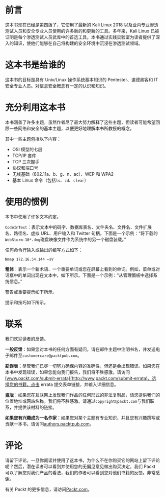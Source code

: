 # 前言

这本书现在已经是第四版了，它使用了最新的 Kali Linux 2018 以及业内专业渗透测试人员和安全专业人员使用的许多新的和更新的工具。多年来，Kali Linux 已被证明是每个渗透测试人员武库中的首选工具，本书通过实践实验室为读者提供了深入的知识，使他们能够在自己将构建的安全环境中沉浸在渗透测试领域。

# 这本书是给谁的

这本书的目标是具有 Unix/Linux 操作系统基本知识的 Pentester、道德黑客和 IT 安全专业人员。对信息安全概念有一定的认识和知识。

# 充分利用这本书

本书涵盖了许多主题，虽然作者尽了最大努力解释了这些主题，但读者可能希望回顾一些网络和安全的基本主题，以便更好地理解本书所教授的概念。

其中一些主题包括以下内容：

*   OSI 模型的七层
*   TCP/IP 套件
*   TCP 三次握手
*   协议和端口号
*   无线基础（802.11a、b、g、n、ac）、WEP 和 WPA2
*   基本 Linux 命令（包括`ls`、`cd`、`clear`）

# 使用的惯例

本书中使用了许多文本约定。

`CodeInText`：表示文本中的码字、数据库表名、文件夹名、文件名、文件扩展名、路径名、虚拟 URL、用户输入和 Twitter 句柄。下面是一个示例：“将下载的`WebStorm-10*.dmg`磁盘映像文件作为系统中的另一个磁盘装载。”

任何命令行输入或输出的编写方式如下：

```
Nmap 172.16.54.144 –sV 
```

**粗体**：表示一个新术语、一个重要单词或您在屏幕上看到的单词。例如，菜单或对话框中的单词出现在文本中，如下所示。下面是一个示例：“从管理面板中选择系统信息。”

警告或重要提示如下所示。

提示和技巧如下所示。

# 联系

我们欢迎读者的反馈。

**一般反馈**：如果您对本书的任何方面有疑问，请在邮件主题中注明书名，并发送电子邮件至`customercare@packtpub.com`。

**勘误表**：尽管我们已尽一切努力确保内容的准确性，但还是会出现错误。如果您在本书中发现错误，如果您能向我们报告，我们将不胜感激。请访问[www.packt.com/submit-errata](http://www.packt.com/submit-errata)，选择您的书籍，点击 errata 提交表单链接，并输入详细信息。

**盗版**：如果您在互联网上发现我们作品的任何形式的非法复制品，请您提供我们的位置地址或网站名称，我们将不胜感激。请通过`copyright@packt.com`与我们联系，并提供该材料的链接。

**如果您有兴趣成为一名作家**：如果您对某个主题有专业知识，并且您有兴趣撰写或贡献一本书，请访问[authors.packtpub.com](http://authors.packtpub.com/)。

# 评论

请留下评论。一旦你阅读并使用了这本书，为什么不在你购买它的网站上留下评论呢？然后，潜在读者可以看到并使用您的无偏见意见做出购买决定，我们 Packt 可以了解您对我们产品的看法，我们的作者可以看到您对他们书籍的反馈。非常感谢。

有关 Packt 的更多信息，请访问[Packt.com](http://www.packt.com/)。
